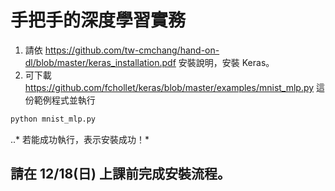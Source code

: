 # 手把手的深度學習實務
1. 請依 https://github.com/tw-cmchang/hand-on-dl/blob/master/keras_installation.pdf 安裝說明，安裝 Keras。
2. 可下載 https://github.com/fchollet/keras/blob/master/examples/mnist_mlp.py 這份範例程式並執行
```python
python mnist_mlp.py
```
..* 若能成功執行，表示安裝成功！*
## 請在 12/18(日) 上課前完成安裝流程。
